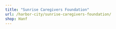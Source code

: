 ```yaml
---
title: "Sunrise Caregivers Foundation"
url: /harbor-city/sunrise-caregivers-foundation/
shop: Hanf
---
```

